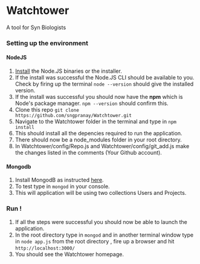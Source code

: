 # Watchtower
A tool for Syn Biologists

### Setting up the environment 

#### NodeJS

1. [Install](https://nodejs.org/en/download/) the Node.JS binaries or the installer. 
2. If the install was successful the Node.JS CLI should be available to you. Check by firing up the terminal
  `node --version` should give the installed version. 
3. If the install was successful you should now have the **npm** which is Node's package manager. `npm --version` should confirm this. 
4. Clone this repo `git clone https://github.com/sngpranay/Watchtower.git`
5. Navigate to the Watchtower folder in the terminal and type in `npm install`
6. This should install all the depencies required to run the application. 
7. There should now be a node_modules folder in your root directory. 
8. In Watchtower/config/Repo.js and Watchtower/config/git_add.js make the changes listed in the comments (Your Github account). 

#### Mongodb

1. Install MongodB as instructed [here](https://docs.mongodb.org/v3.0/installation/).
2. To test type in `mongod` in your console.
3. This will application will be using two collections Users and Projects. 

### Run !

1. If all the steps were successful you should now be able to launch the application.
2. In the root directory type in `mongod` and in another terminal window type in `node app.js` from the root directory , fire up a browser and hit `http://localhost:3000/`
3. You should see the Watchtower homepage.
